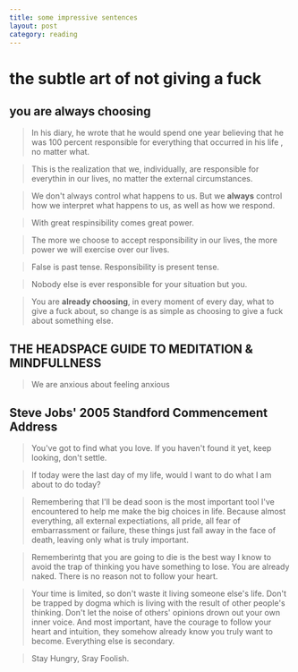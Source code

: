 ```yaml
--- 
title: some impressive sentences
layout: post
category: reading
---
```

# the subtle art of not giving a fuck 
## you are always choosing
> In his diary, he wrote that he would spend one year believing that he was 100 percent responsible for everything that occurred in his life , no matter what.


> This is the realization that we, individually, are responsible for everythin in our lives, no matter the external circumstances.


> We don't always control what happens to us. But we **always** control how we interpret what happens to us, as well as how we respond.


> With great respinsibility comes great power.


> The more we choose to accept responsibility in our lives, the more power we will exercise over our lives.


> False is past tense. Responsibility is present tense.


> Nobody else is ever responsible for your situation but you.


> You are **already choosing**, in every moment of every day, what to give a fuck about, so change is as simple as choosing to give a fuck about something else.

## THE HEADSPACE GUIDE TO MEDITATION & MINDFULLNESS

> We are anxious about feeling anxious

## Steve Jobs' 2005 Standford Commencement Address

> You've got to find what you love. If you haven't found it yet, keep looking, don't settle.

> If today were the last day of my life, would I want to do what I am about to do today?

> Remembering that I'll be dead soon is the most important tool I've encountered to help me make the big choices in life. Because almost everything, all external expectiations, all pride, all fear of embarrassment or failure, these things just fall away in the face of death, leaving only what is truly important.

> Rememberintg that you are going to die is the best way I know to avoid the trap of thinking you have something to lose. You are already naked. There is no reason not to follow your heart.

> Your time is limited, so don't waste it living someone else's life. Don't be trapped by dogma which is living with the result of other people's thinking. Don't let the noise of others' opinions drown out your own inner voice. And most important, have the courage to follow your heart and intuition, they somehow already know you truly want to become. Everything else is secondary.

> Stay Hungry, Sray Foolish.